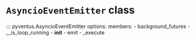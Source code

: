 # `AsyncioEventEmitter` class

::: pyventus.AsyncioEventEmitter
	options:
		members:
			- background_futures
			- __is_loop_running
			- __init__
			- emit
			- _execute